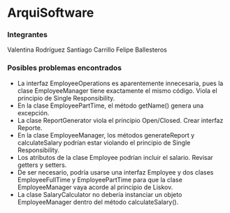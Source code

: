 # ArquiSoftware
### Integrantes
  Valentina Rodríguez
  Santiago Carrillo
  Felipe Ballesteros


### Posibles problemas encontrados
- La interfaz EmployeeOperations es aparentemente innecesaria, pues la clase EmployeeManager tiene exactamente el mismo código. Viola el principio de Single Responsibility.
- En la clase EmployeePartTime, el método getName() genera una excepción.
- La clase ReportGenerator viola el principio Open/Closed. Crear interfaz Reporte.
- En la clase EmployeeManager, los métodos generateReport y calculateSalary podrían estar violando el principio de Single Responsibility.
- Los atributos de la clase Employee podrían incluir el salario. Revisar getters y setters.
- De ser necesario, podría usarse una interfaz Employee y dos clases EmployeeFullTime y EmployeePartTime para que la clase EmployeeManager vaya acorde al principio de Liskov.
- La clase SalaryCalculator no debería instanciar un objeto EmployeeManager dentro del método calculateSalary().
